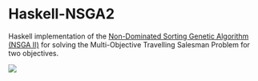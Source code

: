 # Haskell-NSGA2

Haskell implementation of the [Non-Dominated Sorting Genetic Algorithm (NSGA II)](http://repository.ias.ac.in/83498/1/2-a.pdf) for solving the Multi-Objective Travelling Salesman Problem for two objectives.


![](https://image.ibb.co/kSZEov/nsga.png)
